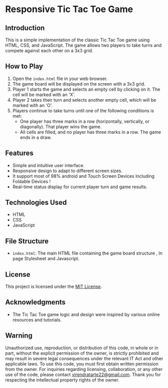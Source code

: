 # Responsive Tic Tac Toe Game


## Introduction

This is a simple implementation of the classic Tic Tac Toe game using HTML, CSS, and JavaScript. The game allows two players to take turns and compete against each other on a 3x3 grid.

## How to Play

1. Open the `index.html` file in your web browser.
2. The game board will be displayed on the screen with a 3x3 grid.
3. Player 1 starts the game and selects an empty cell by clicking on it. The cell will be marked with an 'X'.
4. Player 2 takes their turn and selects another empty cell, which will be marked with an 'O'.
5. Players continue to take turns until one of the following conditions is met:
   - One player has three marks in a row (horizontally, vertically, or diagonally). That player wins the game.
   - All cells are filled, and no player has three marks in a row. The game ends in a draw.

## Features

- Simple and intuitive user interface.
- Responsive design to adapt to different screen sizes.
- It support most of 98% android and Touch Screen Devices Including Foldable Devices !
- Real-time status display for current player turn and game results.

## Technologies Used

- HTML
- CSS
- JavaScript

## File Structure

- `index.html`: The main HTML file containing the game board structure , In page Stylesheet and Javascript.


## License

This project is licensed under the [MIT License](LICENSE.md).

## Acknowledgments

- The Tic Tac Toe game logic and design were inspired by various online resources and tutorials.

## Warning
Unauthorized use, reproduction, or distribution of this code, in whole or in part, without the explicit permission of the owner, is strictly prohibited and may result in severe legal consequences under the relevant IT Act and other applicable laws.
To use this code, you must first obtain written permission from the owner. For inquiries regarding licensing, collaboration, or any other use of the code, please contact virendratarte22@gmail.com.
Thank you for respecting the intellectual property rights of the owner.
